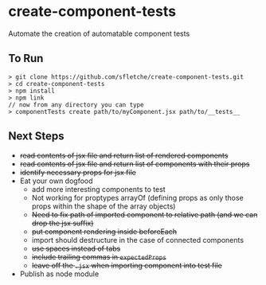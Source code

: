 # create-component-tests
Automate the creation of automatable component tests

## To Run
```
> git clone https://github.com/sfletche/create-component-tests.git
> cd create-component-tests
> npm install
> npm link
// now from any directory you can type
> componentTests create path/to/myComponent.jsx path/to/__tests__
```

## Next Steps
* ~~read contents of jsx file and return list of rendered components~~
* ~~read contents of jsx file and return list of components with their props~~
* ~~identify necessary props for jsx file~~
* Eat your own dogfood
  * add more interesting components to test
  * Not working for proptypes arrayOf (defining props as only those props within the shape of the array objects)
  * ~~Need to fix path of imported component to relative path (and we can drop the jsx suffix)~~
  * ~~put component rendering inside beforeEach~~
  * import should destructure in the case of connected components
  * ~~use spaces instead of tabs~~
  * ~~include trailing commas in `expectedProps`~~
  * ~~leave off the `.jsx` when importing component into test file~~
* Publish as node module
